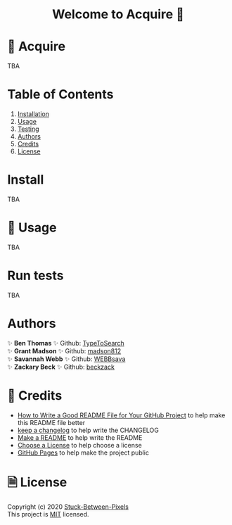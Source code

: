 <h1 align="center"> Welcome to Acquire 👋</h1>

<!-- Do we want to change the title? 
"This is the name of the project. It describes the whole project 
in one sentence, and helps people understand what the main goal 
and aim of the project is." -->

# 🏢 Acquire <!-- Project Description -->
TBA
<!-- We need to come up with a description here. --> 

# Table of Contents <!-- I bet we will need this -->
1. [Installation](#install----how-to-install---)  
2. [Usage](#-usage----how-to-use-the-project---)  
3. [Testing](#run-tests----how-to-run-tests---)
4. [Authors](#authors)
5. [Credits](#-credits)
6. [License](#-license)

# Install <!-- How to install -->
TBA 

# 🚀 Usage <!-- How to use the project -->
TBA

# Run tests <!-- How to run tests -->
TBA


# Authors
✨ **Ben Thomas** ✨ Github: [TypeToSearch](https://github.com/TypeToSearch) <br>
✨ **Grant Madson** ✨ Github: [madson812](https://github.com/madson812) <br>
✨ **Savannah Webb** ✨ Github: [WEBBsava](https://github.com/WEBBsava) <br>
✨ **Zackary Beck** ✨ Github: [beckzack](https://github.com/beckzack) <br>


# 🤝 Credits
* [How to Write a Good README File for Your GitHub Project](https://www.freecodecamp.org/news/how-to-write-a-good-readme-file/) to help make this README file better
* [keep a changelog](https://keepachangelog.com/en/1.0.0/) to help write the CHANGELOG
* [Make a README](https://www.makeareadme.com/) to help write the README
* [Choose a License](https://choosealicense.com/) to help choose a license
* [GitHub Pages](https://pages.github.com/) to help make the project public


# 🗎 License
Copyright (c) 2020 [Stuck-Between-Pixels](https://github.com/Stuck-Between-Pixels/Acquire)  <br> This project is [MIT](app/LICENSE) licensed.